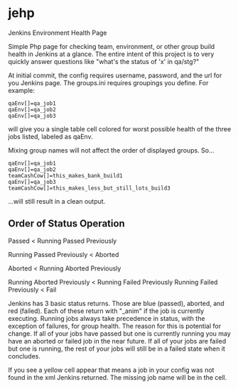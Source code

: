 jehp
====

Jenkins Environment Health Page

Simple Php page for checking team, environment, or other group build health in Jenkins at a glance.
The entire intent of this project is to very quickly answer questions like "what's the status of 'x' in qa/stg?"

At initial commit, the config requires username, password, and the url for you Jenkins page.
The groups.ini requires groupings you define. For example:
```
qaEnv[]=qa_job1
qaEnv[]=qa_job2
qaEnv[]=qa_job3
```
will give you a single table cell colored for worst possible health of the three jobs listed, labeled as qaEnv.

Mixing group names will not affect the order of displayed groups. So...
```
qaEnv[]=qa_job1
qaEnv[]=qa_job2
teamCashCow[]=this_makes_bank_build1
qaEnv[]=qa_job3
teamCashCow[]=this_makes_less_but_still_lots_build3
```
...will still result in a clean output.

Order of Status Operation
-------------------------
Passed < Running Passed Previously

Running Passed Previously < Aborted

Aborted < Running Aborted Previously

Running Aborted Previously < Running Failed Previously 
Running Failed Previously < Fail

Jenkins has 3 basic status returns. Those are blue (passed), aborted, and red (failed). Each of these return with "_anim" if the job is currently executing.
Running jobs always take precedence in status, with the exception of failures, for group health. The reason for this is potential for change. If all of your jobs have passed but one is currently running you may have an aborted or failed job in the near future. If all of your jobs are failed but one is running, the rest of your jobs will still be in a failed state when it concludes.

If you see a yellow cell appear that means a job in your config was not found in the xml Jenkins returned. The missing job name will be in the cell.
